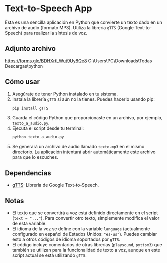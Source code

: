 # Text-to-Speech App

Esta es una sencilla aplicación en Python que convierte un texto dado en un archivo de audio (formato MP3). Utiliza la librería `gTTS` (Google Text-to-Speech) para realizar la síntesis de voz.

## Adjunto archivo

https://forms.gle/BDHXrtLWut9Uy8Qe8
C:\Users\PC\Downloads\Todas Descargas\python

## Cómo usar

1.  Asegúrate de tener Python instalado en tu sistema.
2.  Instala la librería `gTTS` si aún no la tienes. Puedes hacerlo usando pip:
    ```bash
    pip install gTTS
    ```
3.  Guarda el código Python que proporcionaste en un archivo, por ejemplo, `texto_a_audio.py`.
4.  Ejecuta el script desde tu terminal:
    ```bash
    python texto_a_audio.py
    ```
5.  Se generará un archivo de audio llamado `texto.mp3` en el mismo directorio. La aplicación intentará abrir automáticamente este archivo para que lo escuches.

## Dependencias

* [gTTS](https://pypi.org/project/gTTS/): Librería de Google Text-to-Speech.

## Notas

* El texto que se convertirá a voz está definido directamente en el script (`text = "..."`). Para convertir otro texto, simplemente modifica el valor de esta variable.
* El idioma de la voz se define con la variable `language` (actualmente configurado en español de Estados Unidos: `"es-us"`). Puedes cambiar esto a otros códigos de idioma soportados por `gTTS`.
* El código incluye comentarios de otras librerías (`playsound`, `pyttsx3`) que también se utilizan para la funcionalidad de texto a voz, aunque en este script actual se está utilizando `gTTS`.
